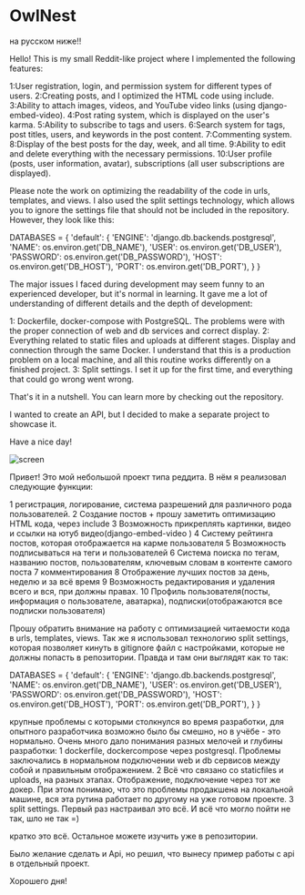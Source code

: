 # OwlNest

на русском ниже!!


Hello! This is my small Reddit-like project where I implemented the following features:

1:User registration, login, and permission system for different types of users.
2:Creating posts, and I optimized the HTML code using include.
3:Ability to attach images, videos, and YouTube video links (using django-embed-video).
4:Post rating system, which is displayed on the user's karma.
5:Ability to subscribe to tags and users.
6:Search system for tags, post titles, users, and keywords in the post content.
7:Commenting system.
8:Display of the best posts for the day, week, and all time.
9:Ability to edit and delete everything with the necessary permissions.
10:User profile (posts, user information, avatar), subscriptions (all user subscriptions are displayed).

Please note the work on optimizing the readability of the code in urls, templates, and views. 
I also used the split settings technology, which allows you to ignore the settings file that should not be included in the repository. However, they look like this:

DATABASES = {
'default': {
'ENGINE': 'django.db.backends.postgresql',
'NAME': os.environ.get('DB_NAME'),
'USER': os.environ.get('DB_USER'),
'PASSWORD': os.environ.get('DB_PASSWORD'),
'HOST': os.environ.get('DB_HOST'),
'PORT': os.environ.get('DB_PORT'),
}
}

The major issues I faced during development may seem funny to an experienced developer, but it's normal in learning. It gave me a lot of understanding of different details and the depth of development:

1: Dockerfile, docker-compose with PostgreSQL. The problems were with the proper connection of web and db services and correct display.
2: Everything related to static files and uploads at different stages. Display and connection through the same Docker. 
I understand that this is a production problem on a local machine, and all this routine works differently on a finished project.
3: Split settings. I set it up for the first time, and everything that could go wrong went wrong.

That's it in a nutshell. You can learn more by checking out the repository.

I wanted to create an API, but I decided to make a separate project to showcase it.

Have a nice day!

![screen](https://github.com/EricReinhart/OwlNest/assets/109595175/0329ff48-62f0-4680-827e-b1367580d727)


Привет! Это мой небольшой проект типа реддита. В нём я реализовал следующие функции:

1 регистрация, логирование, система разрешений для различного рода пользователей.
2 Создание постов + прошу заметить оптимизацию HTML кода, через include
3 Возможность прикреплять картинки, видео и ссылки на ютуб видео(django-embed-video
)
4 Систему рейтинга постов, которая отображается на карме пользователя
5 Возможность подписываться на теги и пользователей
6 Система поиска по тегам, названию постов, пользователям, ключевым словам в контенте самого поста
7 комментирования
8 Отображение лучших постов за день, неделю и за всё время
9 Возможность редактирования и удаления всего и вся, при должны правах.
10 Профиль пользователя(посты, информация о пользователе, аватарка), подписки(отображаются все подписки пользователя)

Прошу обратить внимание на работу с оптимизацией читаемости кода в urls, templates, views. 
Так же я использовал технологию split settings, которая позволяет кинуть в gitignore файл с настройками, которые не должны попасть в репозитории. Правда и там они выглядят как то так:

DATABASES = {
'default': {
'ENGINE': 'django.db.backends.postgresql',
'NAME': os.environ.get('DB_NAME'),
'USER': os.environ.get('DB_USER'),
'PASSWORD': os.environ.get('DB_PASSWORD'),
'HOST': os.environ.get('DB_HOST'),
'PORT': os.environ.get('DB_PORT'),
}
}

крупные проблемы с которыми столкнулся во время разработки, для опытного разработчика возможно было бы смешно, но в учёбе - это нормально. Очень много дало понимания разных мелочей и глубины разработки:
1 dockerfile, dockercompose через postgresql. Проблемы заключались в нормальном подключении web и db сервисов между собой и правильным отображением.
2 Всё что связано со staticfiles и uploads, на разных этапах. Отображение, подключение через тот же докер. 
При этом понимаю, что это проблемы продакшена на локальной машине, вся эта рутина работает по другому на уже готовом проекте.
3 split settings. Первый раз настраивал это всё. И всё что могло пойти не так, шло не так =)

кратко это всё. Остальное можете изучить уже в репозитории.

Было желание сделать и Api, но решил, что вынесу пример работы с api в отдельный проект.

Хорошего дня!
